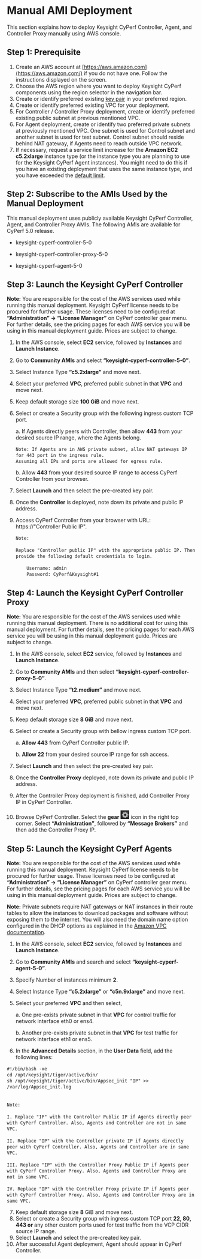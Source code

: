 # Manual AMI Deployment
<!-- blank line -->
	
This section explains how to deploy Keysight CyPerf Controller, Agent, and Controller Proxy manually using AWS console.

## Step 1: Prerequisite
1.	Create an AWS account at [https://aws.amazon.com](https://aws.amazon.com/) if you do not have one. Follow the instructions displayed on the screen.
2.	Choose the AWS region where you want to deploy Keysight CyPerf components using the region selector in the navigation bar.
3.	Create or identify preferred existing  [key pair](https://docs.aws.amazon.com/AWSEC2/latest/UserGuide/ec2-key-pairs.html) in your  preferred region.
4.	Create or identify preferred existing VPC for your deployment.
5.	For Controller / Controller Proxy deployment, create or identify preferred existing public subnet at previous mentioned VPC. 
6.	For Agent deployment, create or identify two preferred private subnets at previously mentioned VPC.
One subnet is used for Control subnet and another subnet is used for test subnet.
Control subnet should reside behind NAT gateway, if Agents need to reach outside VPC network.
7.	If necessary, request a service limit increase for the **Amazon EC2 c5.2xlarge** instance type (or the instance type you are planning to use for the Keysight CyPerf Agent instances). You might need to do this if you have an existing deployment that uses the same instance type, and you have exceeded the [default limit](http://docs.aws.amazon.com/AWSEC2/latest/UserGuide/ec2-resource-limits.html).

## Step 2: Subscribe to the AMIs Used by the Manual Deployment
This manual deployment uses publicly available Keysight CyPerf Controller, Agent, and Controller Proxy AMIs. 
The following AMIs are available for CyPerf 5.0 release.

-	keysight-cyperf-controller-5-0

-	keysight-cyperf-controller-proxy-5-0

-	keysight-cyperf-agent-5-0

## Step 3: Launch the Keysight CyPerf Controller

**Note:** 
You are responsible for the cost of the AWS services used while running this manual deployment. 
Keysight CyPerf license needs to be procured for further usage. These licenses need to be configured at **“Administration” -> “License Manager”** on CyPerf controller gear menu. For further details, see the pricing pages for each AWS service you will be using in this manual deployment guide. Prices are subject to change.

1.	In the AWS console, select **EC2** service, followed by **Instances** and **Launch Instance**.
2.	Go to **Community AMIs** and select **“keysight-cyperf-controller-5-0”**. 
3.	Select Instance Type **“c5.2xlarge”** and move next. 
4.	Select your preferred **VPC**, preferred public subnet in that **VPC** and move next. 
5.	Keep default storage size **100 GiB** and move next. 
6.	Select or create a Security group with the following ingress custom TCP port.
 
    a. If Agents directly peers with Controller, then 
    allow **443** from your desired source IP range, where the Agents belong.

        Note: If Agents are in AWS private subnet, allow NAT gateways IP for 443 port in the ingress rule.
        Assuming all IPs and ports are allowed for egress rule.
                
    b. Allow **443** from your desired source IP range to access CyPerf Controller from your browser.
 
7.	Select **Launch** and then select the pre-created key pair.
8.	Once the **Controller** is deployed, note down its private and public IP address.
9.	Access CyPerf Controller from your browser with URL: https://"Controller Public IP". 

        Note: 
        
        Replace "Controller public IP" with the appropriate public IP. Then provide the following default credentials to login.

            Username: admin
            Password: CyPerf&Keysight#1

## Step 4: Launch the Keysight CyPerf Controller Proxy

**Note:**
You are responsible for the cost of the AWS services used while running this manual deployment. There is no additional cost for using this manual deployment. For further details, see the pricing pages for each AWS service you will be using in this manual deployment guide. Prices are subject to change.
1.	In the AWS console, select **EC2** service, followed by **Instances** and **Launch Instance**.
2.	Go to **Community AMIs** and then select **“keysight-cyperf-controller-proxy-5-0”**. 
3.	Select Instance Type **“t2.medium”** and move next. 
4.	Select your preferred **VPC**, preferred public subnet in that **VPC** and move next. 
5.	Keep default storage size **8 GiB** and move next. 
6.	Select or create a Security group with bellow ingress custom TCP port.
 
    a.	**Allow 443** from CyPerf Controller public IP.
    
    b.	**Allow 22** from your desired source IP range for ssh access.

7.	Select **Launch** and then select the pre-created key pair.
8.	Once the **Controller Proxy** deployed, note down its private and public IP address.

9.	After the Controller Proxy deployment is finished, add Controller Proxy IP in CyPerf Controller. 
10. Browse CyPerf Controller. Select the **gear**  ![gear](images/gear.png) icon in the right top corner.  Select **“Administration”**, followed by **“Message Brokers”** and then add the Controller Proxy IP.

## Step 5: Launch the Keysight CyPerf Agents

**Note:**
You are responsible for the cost of the AWS services used while running this manual deployment. Keysight CyPerf license needs to be procured for further usage. These licenses need to be configured at **“Administration” -> “License Manager”** on CyPerf controller gear menu. For further details, see the pricing pages for each AWS service you will be using in this manual deployment guide. Prices are subject to change.

**Note:**
Private subnets require NAT gateways or NAT instances in their route tables to allow the instances to download packages and software without exposing them to the internet. You will also need the domain name option configured in the DHCP options as explained in the [Amazon VPC documentation](https://docs.aws.amazon.com/vpc/latest/userguide/VPC_DHCP_Options.html).

1.	In the AWS console, select **EC2** service, followed by **Instances** and **Launch Instance**.
2.	Go to **Community AMIs** and search and select **“keysight-cyperf-agent-5-0”**. 
3.	Specify Number of instances minimum **2**.
4.	Select Instance Type **“c5.2xlarge”** or **“c5n.9xlarge”** and move next. 
5.	Select your preferred **VPC** and then select,

    a. One pre-exists private subnet in that **VPC** for control traffic for network interface eth0 or ens4. 

    b. Another pre-exists private subnet in that **VPC** for test traffic for network interface eth1 or ens5.

6.	 In the **Advanced Details** section, in the **User Data** field, add the following lines:

```
#!/bin/bash -xe
cd /opt/keysight/tiger/active/bin/
sh /opt/keysight/tiger/active/bin/Appsec_init "IP" >> /var/log/Appsec_init.log


Note:

I. Replace "IP" with the Controller Public IP if Agents directly peer with CyPerf Controller. Also, Agents and Controller are not in same VPC.

II.	Replace "IP" with the Controller private IP if Agents directly peer with CyPerf Controller. Also, Agents and Controller are in same VPC.

III. Replace "IP" with the Controller Proxy Public IP if Agents peer with CyPerf Controller Proxy. Also, Agents and Controller Proxy are not in same VPC.

IV.	Replace "IP" with the Controller Proxy private IP if Agents peer with CyPerf Controller Proxy. Also, Agents and Controller Proxy are in same VPC.

```

7.	Keep default storage size **8** GiB and move next. 
8.	Select or create a Security group with ingress custom TCP port **22, 80, 443 or** any other custom ports used for test traffic from the VCP CIDR source IP range. 
9.	Select **Launch** and select the pre-created key pair.
10.	After successful Agent deployment, Agent should appear in CyPerf Controller.


